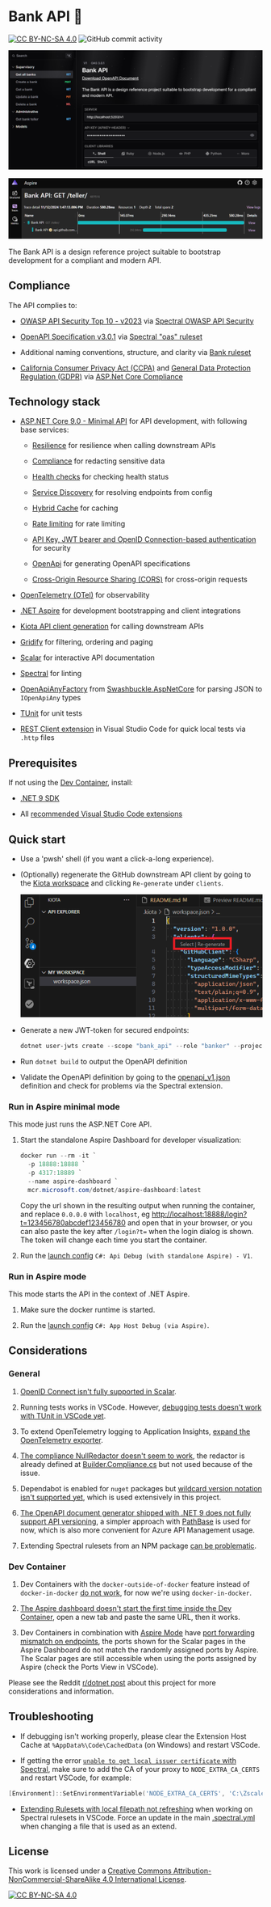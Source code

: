 # Bank API 🏦

[![CC BY-NC-SA 4.0][cc-by-nc-sa-shield]][cc-by-nc-sa]
![GitHub commit activity](https://img.shields.io/github/commit-activity/m/erwinkramer/bank-api)

![Scalar landing page](.images/scalar-landingpage.png)

![Aspire](.images/aspire.png)

The Bank API is a design reference project suitable to bootstrap development for a compliant and modern API.

## Compliance

The API complies to:

- [OWASP API Security Top 10 - v2023](https://owasp.org/API-Security/editions/2023/en/0x11-t10/) via [Spectral OWASP API Security](https://github.com/stoplightio/spectral-owasp-ruleset?tab=readme-ov-file#spectral-owasp-api-security)

- [OpenAPI Specification v3.0.1](https://spec.openapis.org/oas/v3.0.1.html) via [Spectral "oas" ruleset](https://docs.stoplight.io/docs/spectral/4dec24461f3af-open-api-rules)

- Additional naming conventions, structure, and clarity via [Bank ruleset](.spectral/ruleset.bank.yml)

- [California Consumer Privacy Act (CCPA)](https://oag.ca.gov/privacy/ccpa) and [General Data Protection Regulation (GDPR)](https://europa.eu/youreurope/business/dealing-with-customers/data-protection/data-protection-gdpr/index_en.htm#:~:text=The%20GDPR%20sets%20out%20detailed,people%20living%20in%20the%20EU.) via [ASP.Net Core Compliance](https://andrewlock.net/redacting-sensitive-data-with-microsoft-extensions-compliance/)

## Technology stack

- [ASP.NET Core 9.0 - Minimal API](https://learn.microsoft.com/en-us/aspnet/core/fundamentals/minimal-apis/overview?view=aspnetcore-9.0) for API development, with following base services:

  - [Resilience](https://learn.microsoft.com/en-us/dotnet/core/resilience/http-resilience?tabs=package-reference) for resilience when calling downstream APIs

  - [Compliance](https://andrewlock.net/redacting-sensitive-data-with-microsoft-extensions-compliance/) for redacting sensitive data

  - [Health checks](https://learn.microsoft.com/en-us/aspnet/core/host-and-deploy/health-checks?view=aspnetcore-9.0) for checking health status

  - [Service Discovery](https://learn.microsoft.com/en-us/dotnet/core/extensions/service-discovery?tabs=package-reference) for resolving endpoints from config

  - [Hybrid Cache](https://learn.microsoft.com/en-us/aspnet/core/performance/caching/hybrid?view=aspnetcore-9.0) for caching

  - [Rate limiting](https://learn.microsoft.com/en-us/aspnet/core/performance/rate-limit?view=aspnetcore-9.0) for rate limiting

  - [API Key, JWT bearer and OpenID Connection-based authentication](https://learn.microsoft.com/en-us/aspnet/core/fundamentals/minimal-apis/security?view=aspnetcore-9.0#configuring-authentication-strategy) for security

  - [OpenApi](https://learn.microsoft.com/en-us/aspnet/core/fundamentals/openapi/aspnetcore-openapi?view=aspnetcore-9.0&tabs=visual-studio) for generating OpenAPI specifications

  - [Cross-Origin Resource Sharing (CORS)](https://learn.microsoft.com/en-us/aspnet/core/security/cors?view=aspnetcore-9.0) for cross-origin requests

- [OpenTelemetry (OTel)](https://learn.microsoft.com/en-us/dotnet/core/diagnostics/observability-with-otel) for observability

- [.NET Aspire](https://learn.microsoft.com/en-us/dotnet/aspire/get-started/aspire-overview) for development bootstrapping and client integrations

- [Kiota API client generation](https://learn.microsoft.com/en-us/openapi/kiota/using#client-generation) for calling downstream APIs

- [Gridify](https://alirezanet.github.io/Gridify) for filtering, ordering and paging

- [Scalar](https://learn.microsoft.com/en-us/aspnet/core/fundamentals/openapi/using-openapi-documents?view=aspnetcore-9.0#use-scalar-for-interactive-api-documentation) for interactive API documentation

- [Spectral](https://learn.microsoft.com/en-us/aspnet/core/fundamentals/openapi/using-openapi-documents?view=aspnetcore-9.0#lint-generated-openapi-documents-with-spectral) for linting

- [OpenApiAnyFactory](./BankApi.Core/Defaults/Helper.OpenApiAnyFactory.cs) from [Swashbuckle.AspNetCore](https://github.com/domaindrivendev/Swashbuckle.AspNetCore) for parsing JSON to `IOpenApiAny` types

- [TUnit](https://thomhurst.github.io/TUnit/docs/intro) for unit tests

- [REST Client extension](https://marketplace.visualstudio.com/items?itemName=humao.rest-client) in Visual Studio Code for quick local tests via `.http` files

## Prerequisites

If not using the [Dev Container](.devcontainer/devcontainer.json), install:

- [.NET 9 SDK](https://dotnet.microsoft.com/en-us/download/dotnet/9.0)

- All [recommended Visual Studio Code extensions](.vscode/extensions.json)

## Quick start

- Use a 'pwsh' shell (if you want a click-a-long experience).

- (Optionally) regenerate the GitHub downstream API client by going to the [Kiota workspace](.kiota/workspace.json) and clicking `Re-generate` under `clients`.

  ![kiota-workspace-regenerate-client](.images/kiota-workspace-regenerate-client.png)

- Generate a new JWT-token for secured endpoints:

    ```powershell
    dotnet user-jwts create --scope "bank_api" --role "banker" --project BankApi.Service.V1
    ```

- Run `dotnet build` to output the OpenAPI definition

- Validate the OpenAPI definition by going to the [openapi_v1.json](/Specs.Generated/openapi_v1.json) definition and check for problems via the Spectral extension.

### Run in Aspire minimal mode

This mode just runs the ASP.NET Core API.

1. Start the standalone Aspire Dashboard for developer visualization:

    ```powershell
    docker run --rm -it `
      -p 18888:18888 `
      -p 4317:18889 `
      --name aspire-dashboard `
      mcr.microsoft.com/dotnet/aspire-dashboard:latest
    ```

    Copy the url shown in the resulting output when running the container, and replace `0.0.0.0` with `localhost`, eg <http://localhost:18888/login?t=123456780abcdef123456780> and open that in your browser, or you can also paste the key after `/login?t=` when the login dialog is shown.
    The token will change each time you start the container.

1. Run the [launch config](.vscode/launch.json) `C#: Api Debug (with standalone Aspire) - V1`.

### Run in Aspire mode

This mode starts the API in the context of .NET Aspire.

1. Make sure the docker runtime is started.

1. Run the [launch config](.vscode/launch.json) `C#: App Host Debug (via Aspire)`.

## Considerations

### General

1. [OpenID Connect isn't fully supported in Scalar](https://github.com/scalar/scalar/issues/3656).

1. Running tests works in VSCode. However, [debugging tests doesn't work with TUnit in VSCode yet](https://github.com/microsoft/vscode-dotnettools/issues/1616#issue-2669360822).

1. To extend OpenTelemetry logging to Application Insights, [expand the OpenTelemetry exporter](https://learn.microsoft.com/en-us/dotnet/core/diagnostics/observability-applicationinsights).

1. [The compliance NullRedactor doesn't seem to work](https://github.com/dotnet/extensions/issues/5691), the redactor is already defined at [Builder.Compliance.cs](/BankApi.Core/Defaults/Builder.Compliance.cs) but not used because of the issue.

1. Dependabot is enabled for `nuget` packages but [wildcard version notation isn't supported yet](https://github.com/dependabot/dependabot-core/issues/9442#issuecomment-2433046972), which is used extensively in this project.

1. [The OpenAPI document generator shipped with .NET 9 does not fully support API versioning](https://github.com/scalar/scalar/issues/3898#issuecomment-2479087233), a simpler approach with [PathBase](https://andrewlock.net/understanding-pathbase-in-aspnetcore/) is used for now, which is also more convenient for Azure API Management usage.

1. Extending Spectral rulesets from an NPM package [can be problematic](https://github.com/stoplightio/vscode-spectral/issues/214#issuecomment-2543132932).

### Dev Container

1. Dev Containers with the `docker-outside-of-docker` feature instead of `docker-in-docker` [do not work](https://github.com/dotnet/aspire/issues/6830), for now we're using `docker-in-docker`.

1. [The Aspire dashboard doesn't start the first time inside the Dev Container](https://github.com/dotnet/aspire/issues/6829), open a new tab and paste the same URL, then it works.

1. Dev Containers in combination with [Aspire Mode](#run-in-aspire-mode) have [port forwarding mismatch on endpoints](https://github.com/dotnet/aspire/issues/6884), the ports shown for the Scalar pages in the Aspire Dashboard do not match the randomly assigned ports by Aspire. The Scalar pages are still accessible when using the ports assigned by Aspire (check the Ports View in VSCode).

Please see the Reddit [r/dotnet post](https://www.reddit.com/r/dotnet/comments/1gyql5a/bank_api_modern_api_reference_project/?utm_source=share&utm_medium=web3x&utm_name=web3xcss&utm_term=1&utm_content=share_button) about this project for more considerations and information.

## Troubleshooting

- If debugging isn't working properly, please clear the Extension Host Cache at `%AppData%\Code\CachedData` (on Windows) and restart VSCode.

- If getting the error [`unable to get local issuer certificate` with Spectral](https://github.com/stoplightio/vscode-spectral/issues/131#issuecomment-2543187287), make sure to add the CA of your proxy to `NODE_EXTRA_CA_CERTS` and restart VSCode, for example:

```powershell
[Environment]::SetEnvironmentVariable('NODE_EXTRA_CA_CERTS', 'C:\ZscalerRootCA.crt', 'User')
```

- [Extending Rulesets with local filepath not refreshing](https://github.com/stoplightio/vscode-spectral/issues/266) when working on Spectral rulesets in VSCode. Force an update in the main [.spectral.yml](.spectral.yml) when changing a file that is used as an extend.

## License

This work is licensed under a
[Creative Commons Attribution-NonCommercial-ShareAlike 4.0 International License][cc-by-nc-sa].

[![CC BY-NC-SA 4.0][cc-by-nc-sa-image]][cc-by-nc-sa]

[cc-by-nc-sa]: http://creativecommons.org/licenses/by-nc-sa/4.0/
[cc-by-nc-sa-image]: https://licensebuttons.net/l/by-nc-sa/4.0/88x31.png
[cc-by-nc-sa-shield]: https://img.shields.io/badge/License-CC%20BY--NC--SA%204.0-lightgrey.svg
